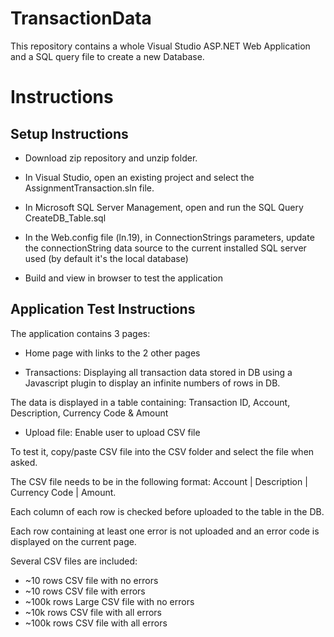 # TransactionData

This repository contains a whole Visual Studio ASP.NET Web Application and a SQL query file to create a new Database.

Instructions
=====================


Setup Instructions
----------------------

- Download zip repository and unzip folder.


- In Visual Studio, open an existing project and select the AssignmentTransaction.sln file.


- In Microsoft SQL Server Management, open and run the SQL Query CreateDB_Table.sql


- In the Web.config file (ln.19), in ConnectionStrings parameters, update the connectionString data source to the current installed SQL server used (by default it's the local database)


- Build and view in browser to test the application



Application Test Instructions
-----------------------------------

The application contains 3 pages:
- Home page with links to the 2 other pages

- Transactions: Displaying all transaction data stored in DB using a Javascript plugin to display an infinite numbers of rows in DB.

The data is displayed in a table containing: Transaction ID, Account, Description, Currency Code & Amount

- Upload file: Enable user to upload CSV file

To test it, copy/paste CSV file into the CSV folder and select the file when asked.

The CSV file needs to be in the following format: Account | Description | Currency Code | Amount.

Each column of each row is checked before uploaded to the table in the DB.

Each row containing at least one error is not uploaded and an error code is displayed on the current page.

Several CSV files are included:
- ~10 rows CSV file with no errors
- ~10 rows CSV file with errors
- ~100k rows Large CSV file with no errors
- ~10k rows CSV file with all errors
- ~100k rows CSV file with all errors
